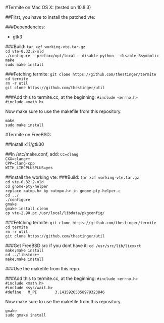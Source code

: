 #Termite on Mac OS X: (tested on 10.8.3)

##First, you have to install the patched vte:

###Dependencies:
- gtk3

###Build:
``tar xzf working-vte.tar.gz``    
``cd vte-0.32.2-old``    
``./configure --prefix=/opt/local --disable-python --disable-Bsymbolic``    
``make``      
``sudo make install``       


###Fetching termite:
``git clone https://github.com/thestinger/termite``     
``cd termite``    
``rm -r util``    
``git clone https://github.com/thestinger/util``    

###Add this to termite.cc, at the beginning:
``#include <errno.h>``      
``#include <math.h>``    

Now make sure to use the makefile from this repository.

``make``       
``sudo make install``     


#Termite on FreeBSD:

##Install x11/gtk30

##In /etc/make.conf, add:
``CC=clang``    
``CXX=clang++``     
``CPP=clang-cpp``     
``WITH_LIBCPLUSPLUS=yes``     


##install the working vte:
###Build:
``tar xzf working-vte.tar.gz``    
``cd vte-0.32.2-old``    
``cd gnome-pty-helper``     
``replace <utmp.h> by <utmpx.h> in gnome-pty-helper.c``     
``cd ../``    
``./configure``    
``gmake``      
``gmake install clean``    
``cp vte-2.90.pc /usr/local/libdata/pkgconfig/``    


###Fetching termite:
``git clone https://github.com/thestinger/termite``     
``cd termite``    
``rm -r util``    
``git clone https://github.com/thestinger/util``    

###Get FreeBSD src if you dont have it:
``cd /usr/src/lib/licxxrt``     
``make;make install``    
``cd ../libstdc++``    
``make;make install``     

###Use the makefile from this repo.

###Add this to termite.cc, at the beginning:
``#include <errno.h>``      
``#include <math.h>``    
``#include <sys/wait.h>``    
``#define	M_PI		3.14159265358979323846``     

Now make sure to use the makefile from this repository.

``gmake``       
``sudo gmake install``     
